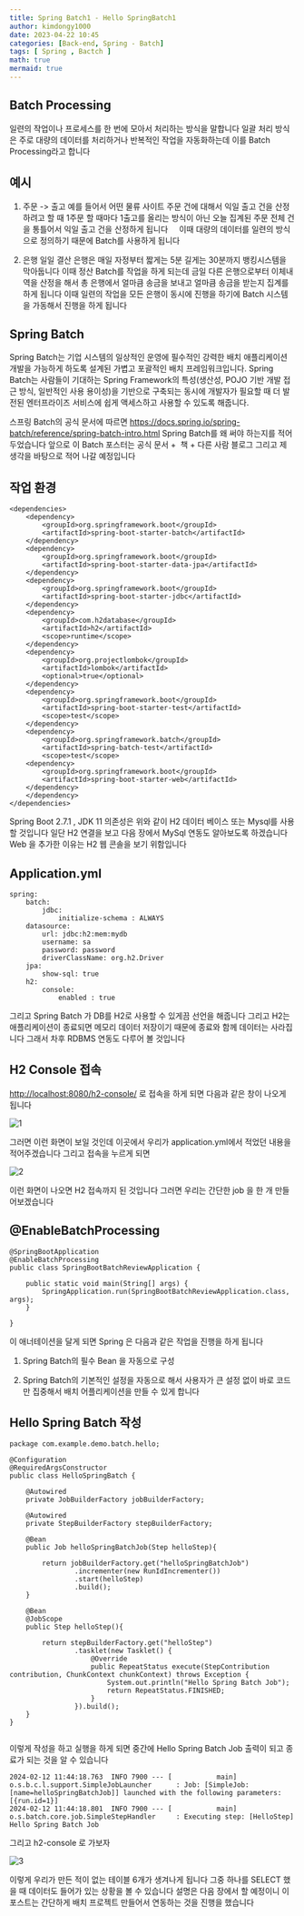 ```yaml
---
title: Spring Batch1 - Hello SpringBatch1
author: kimdongy1000
date: 2023-04-22 10:45
categories: [Back-end, Spring - Batch]
tags: [ Spring , Bactch ]
math: true
mermaid: true
---
```


## Batch Processing
일련의 작업이나 프로세스를 한 번에 모아서 처리하는 방식을 말합니다 일괄 처리 방식은 주로 대량의 데이터를 처리하거나 반복적인 작업을 자동화하는데 이를 Batch Processing라고 합니다

## 예시 
1. 주문 -> 출고 
    예를 들어서 어떤 물류 사이트 주문 건에 대해서 익일 출고 건을 산정하려고 할 때 1주문 할 때마다 1출고를 올리는 방식이 아닌 오늘 집계된 주문 전체 건을 통틀어서 익일 출고 건을 산정하게 됩니다
    이때 대량의 데이터를 일련의 방식으로 정의하기 때문에 Batch를 사용하게 됩니다

2. 은행 일일 결산 
    은행은 매일 자정부터 짧게는 5분 길게는 30분까지 뱅킹시스템을 막아둡니다 이때 정산 Batch를 작업을 하게 되는데 금일 다른 은행으로부터 이체내역을 산정을 해서 총 은행에서 얼마큼 송금을 보내고 얼마큼 송금을 받는지 집계를 하게 됩니다 이때 일련의 작업을 모든 은행이 동시에 진행을 하기에 Batch 시스템을 가동해서 진행을 하게 됩니다


## Spring Batch
Spring Batch는 기업 시스템의 일상적인 운영에 필수적인 강력한 배치 애플리케이션 개발을 가능하게 하도록 설계된 가볍고 포괄적인 배치 프레임워크입니다. Spring Batch는 사람들이 기대하는 Spring Framework의 특성(생산성, POJO 기반 개발 접근 방식, 일반적인 사용 용이성)을 기반으로 구축되는 동시에 개발자가 필요할 때 더 발전된 엔터프라이즈 서비스에 쉽게 액세스하고 사용할 수 있도록 해줍니다.

스프링 Batch의 공식 문서에 따르면 <https://docs.spring.io/spring-batch/reference/spring-batch-intro.html> Spring Batch를 왜 써야 하는지를 적어두었습니다
앞으로 이 Batch 포스터는 공식 문서 +  책 + 다른 사람 블로그 그리고 제 생각을 바탕으로 적어 나갈 예정입니다

## 작업 환경
```
<dependencies>
    <dependency>
        <groupId>org.springframework.boot</groupId>
        <artifactId>spring-boot-starter-batch</artifactId>
    </dependency>
    <dependency>
        <groupId>org.springframework.boot</groupId>
        <artifactId>spring-boot-starter-data-jpa</artifactId>
    </dependency>
    <dependency>
        <groupId>org.springframework.boot</groupId>
        <artifactId>spring-boot-starter-jdbc</artifactId>
    </dependency>
    <dependency>
        <groupId>com.h2database</groupId>
        <artifactId>h2</artifactId>
        <scope>runtime</scope>
    </dependency>
    <dependency>
        <groupId>org.projectlombok</groupId>
        <artifactId>lombok</artifactId>
        <optional>true</optional>
    </dependency>
    <dependency>
        <groupId>org.springframework.boot</groupId>
        <artifactId>spring-boot-starter-test</artifactId>
        <scope>test</scope>
    </dependency>
    <dependency>
        <groupId>org.springframework.batch</groupId>
        <artifactId>spring-batch-test</artifactId>
        <scope>test</scope>      
    <dependency>
        <groupId>org.springframework.boot</groupId>
        <artifactId>spring-boot-starter-web</artifactId>
    </dependency>
    </dependency>
</dependencies>

```
Spring Boot 2.7.1 , JDK 11 의존성은 위와 같이 H2 데이터 베이스 또는 Mysql를 사용할 것입니다 일단 H2 연결을 보고 다음 장에서 MySql 연동도 알아보도록 하겠습니다
Web 을 추가한 이유는 H2 웹 콘솔을 보기 위함입니다

## Application.yml

```
spring:
    batch:
        jdbc:
            initialize-schema : ALWAYS
    datasource:
        url: jdbc:h2:mem:mydb
        username: sa
        password: password
        driverClassName: org.h2.Driver
    jpa:
        show-sql: true
    h2:
        console:
            enabled : true

```
그리고 Spring Batch 가 DB를 H2로 사용할 수 있게끔 선언을 해줍니다 그리고 H2는 애플리케이션이 종료되면 메모리 데이터 저장이기 때문에 종료와 함께 데이터는 사라집니다
그래서 차후 RDBMS 연동도 다루어 볼 것입니다

## H2 Console 접속

<http://localhost:8080/h2-console/> 로 접속을 하게 되면 다음과 같은 창이 나오게 됩니다 

![1](https://github.com/time-kimdongy1000/ImageStore/assets/58513678/ea47f1d5-9ce7-4bc6-9076-4337e40e59a3)

그러면 이런 화면이 보일 것인데 이곳에서 우리가 application.yml에서 적었던 내용을 적어주겠습니다 그리고 접속을 누르게 되면

![2](https://github.com/time-kimdongy1000/ImageStore/assets/58513678/2a58d9c5-99ae-4d05-b47d-588aaf591956)

이런 화면이 나오면 H2 접속까지 된 것입니다 그러면 우리는 간단한 job 을 한 개 만들어보겠습니다

## @EnableBatchProcessing

```
@SpringBootApplication
@EnableBatchProcessing
public class SpringBootBatchReviewApplication {

	public static void main(String[] args) {
		SpringApplication.run(SpringBootBatchReviewApplication.class, args);
	}

}

```
이 애너테이션을 달게 되면 Spring 은 다음과 같은 작업을 진행을 하게 됩니다

1. Spring Batch의 필수 Bean 을 자동으로 구성

2. Spring Batch의 기본적인 설정을 자동으로 해서 사용자가 큰 설정 없이 바로 코드만 집중해서 배치 어플리케이션을 만들 수 있게 합니다

## Hello Spring Batch 작성 

```
package com.example.demo.batch.hello;

@Configuration
@RequiredArgsConstructor
public class HelloSpringBatch {

    @Autowired
    private JobBuilderFactory jobBuilderFactory;

    @Autowired
    private StepBuilderFactory stepBuilderFactory;

    @Bean
    public Job helloSpringBatchJob(Step helloStep){

        return jobBuilderFactory.get("helloSpringBatchJob")
                .incrementer(new RunIdIncrementer())
                .start(helloStep)
                .build();
    }

    @Bean
    @JobScope
    public Step helloStep(){

        return stepBuilderFactory.get("helloStep")
                .tasklet(new Tasklet() {
                    @Override
                    public RepeatStatus execute(StepContribution contribution, ChunkContext chunkContext) throws Exception {
                        System.out.println("Hello Spring Batch Job");
                        return RepeatStatus.FINISHED;
                    }
                }).build();
    }
}


```
이렇게 작성을 하고 실행을 하게 되면 중간에 Hello Spring Batch Job 출력이 되고 종료가 되는 것을 알 수 있습니다

```
2024-02-12 11:44:18.763  INFO 7900 --- [           main] o.s.b.c.l.support.SimpleJobLauncher      : Job: [SimpleJob: [name=helloSpringBatchJob]] launched with the following parameters: [{run.id=1}]
2024-02-12 11:44:18.801  INFO 7900 --- [           main] o.s.batch.core.job.SimpleStepHandler     : Executing step: [HelloStep]
Hello Spring Batch Job

```

그리고 h2-console 로 가보자 

![3](https://github.com/time-kimdongy1000/ImageStore/assets/58513678/877ea51c-1388-4d18-8bdd-b636810f78bc)

이렇게 우리가 만든 적이 없는 테이블 6개가 생겨나게 됩니다 그중 하나를 SELECT 했을 때 데이터도 들어가 있는 상황을 볼 수 있습니다 설명은 다음 장에서 할 예정이니 이 포스트는
간단하게 배치 프로젝트 만들어서 연동하는 것을 진행을 했습니다
